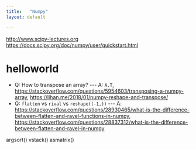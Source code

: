 ```yaml
---
title:   "Numpy"
layout: default

---
```


<http://www.scipy-lectures.org>
<https://docs.scipy.org/doc/numpy/user/quickstart.html>

# helloworld

- Q: How to transpose an array? --- A: `A.T`, <https://stackoverflow.com/questions/5954603/transposing-a-numpy-array>, <https://lihan.me/2018/01/numpy-reshape-and-transpose/>
- Q: `flatten` vs `rival` vs `reshape((-1,))` --- A: <https://stackoverflow.com/questions/28930465/what-is-the-difference-between-flatten-and-ravel-functions-in-numpy>, <https://stackoverflow.com/questions/28837312/what-is-the-difference-between-flatten-and-ravel-in-numpy>

argsort()
vstack()
asmatrix()

